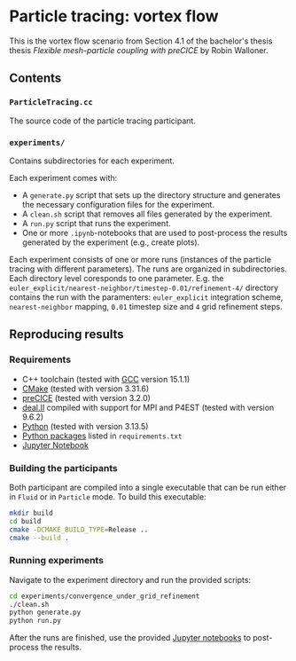 # Particle tracing: vortex flow
This is the vortex flow scenario from Section 4.1 of the bachelor's thesis thesis *Flexible mesh-particle coupling with preCICE* by Robin Walloner.

## Contents

### `ParticleTracing.cc`
The source code of the particle tracing participant.

### `experiments/`
Contains subdirectories for each experiment.

Each experiment comes with:
- A `generate.py` script that sets up the directory structure and generates the necessary configuration files for the experiment.
- A `clean.sh` script that removes all files generated by the experiment.
- A `run.py` script that runs the experiment.
- One or more `.ipynb`-notebooks that are used to post-process the results generated by the experiment (e.g., create plots).

Each experiment consists of one or more runs (instances of the particle tracing with different parameters).
The runs are organized in subdirectories.
Each directory level coresponds to one parameter.
E.g. the `euler_explicit/nearest-neighbor/timestep-0.01/refinement-4/` directory contains the run with the paramenters: `euler_explicit` integration scheme, `nearest-neighbor` mapping, `0.01` timestep size and `4` grid refinement steps.

## Reproducing results

### Requirements
- C++ toolchain (tested with [GCC](https://gcc.gnu.org/install/) version 15.1.1)
- [CMake](https://cmake.org/download/) (tested with version 3.31.6)
- [preCICE](https://precice.org/installation-overview.html) (tested with version 3.2.0)
- [deal.II](https://dealii.org/current/readme.html) compiled with support for MPI and P4EST (tested with version 9.6.2)
- [Python](https://www.python.org/downloads/) (tested with version 3.13.5)
- [Python packages](https://packaging.python.org/en/latest/guides/installing-using-pip-and-virtual-environments/#using-a-requirements-file) listed in `requirements.txt`
- [Jupyter Notebook](https://jupyter.org/install#jupyter-notebook)

### Building the participants
Both participant are compiled into a single executable that can be run either in `Fluid` or in `Particle` mode.
To build this executable:
```sh
mkdir build
cd build
cmake -DCMAKE_BUILD_TYPE=Release ..
cmake --build .
```

### Running experiments
Navigate to the experiment directory and run the provided scripts:
```sh
cd experiments/convergence_under_grid_refinement
./clean.sh
python generate.py
python run.py
```
After the runs are finished, use the provided [Jupyter notebooks](https://docs.jupyter.org/en/latest/) to post-process the results.
